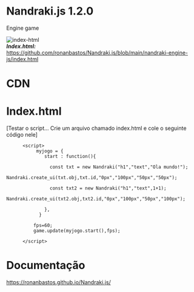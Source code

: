 # Nandraki.js 1.2.0
Engine game </br>

<img src="https://i.ibb.co/k6pMWgQ/index-html.png" alt="index-html" border="0"></br>
***Index.html:*** https://github.com/ronanbastos/Nandraki.js/blob/main/nandraki-engine-js/index.html
# CDN 

***<script src= "https://tironan.000webhostapp.com/nandraki.js" ></script>***





# **Index.html**  
[Testar o script... Crie um arquivo chamado index.html e cole o seguinte código nele]

 <!DOCTYPE html>
 <html>
   <head>
       <script src="https://tironan.000webhostapp.com/nandraki.js"></script>
   </head>
   <body>

          <script>
               myjogo = {
                  start : function(){

                    const txt = new Nandraki("h1","text","Ola mundo!");
                    Nandraki.create_ui(txt.obj,txt.id,"0px","100px","50px","50px");

                    const txt2 = new Nandraki("h1","text",1+1);
                    Nandraki.create_ui(txt2.obj,txt2.id,"0px","100px","50px","100px");

                  },	
                }

              fps=60;	
              game.update(myjogo.start(),fps);  

          </script>

   </body>
</html>

   
# Documentação

https://ronanbastos.github.io/Nandraki.js/

